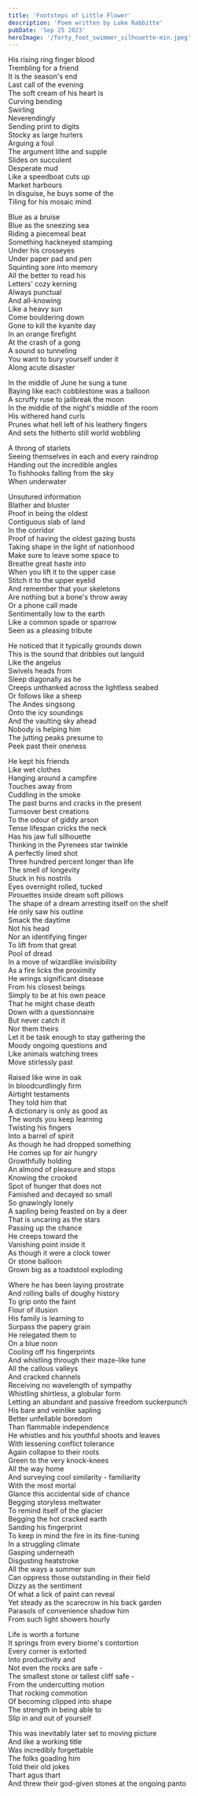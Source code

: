 ```yaml
---
title: 'Footsteps of Little Flower'
description: 'Poem written by Luke Rabbitte'
pubDate: 'Sep 25 2023'
heroImage: '/forty_foot_swimmer_silhouette-min.jpeg'
---
```


His rising ring finger blood  
Trembling for a friend  
It is the season's end  
Last call of the evening  
The soft cream of his heart is  
Curving bending  
Swirling  
Neverendingly  
Sending print to digits  
Stocky as large hurlers  
Arguing a foul  
The argument lithe and supple  
Slides on succulent  
Desperate mud  
Like a speedboat cuts up  
Market harbours  
In disguise, he buys some of the  
Tiling for his mosaic mind  
  
Blue as a bruise  
Blue as the sneezing sea  
Riding a piecemeal beat  
Something hackneyed stamping  
Under his crosseyes  
Under paper pad and pen  
Squinting sore into memory  
All the better to read his  
Letters' cozy kerning  
Always punctual  
And all-knowing  
Like a heavy sun  
Come bouldering down  
Gone to kill the kyanite day  
In an orange firefight  
At the crash of a gong  
A sound so tunneling  
You want to bury yourself under it  
Along acute disaster  
  
In the middle of June he sung a tune  
Baying like each cobblestone was a balloon  
A scruffy ruse to jailbreak the moon  
In the middle of the night's middle of the room  
His withered hand curls  
Prunes what hell left of his leathery fingers  
And sets the hitherto still world wobbling  
  
A throng of starlets  
Seeing themselves in each and every raindrop  
Handing out the incredible angles  
To fishhooks falling from the sky  
When underwater  
  
Unsutured information  
Blather and bluster  
Proof in being the oldest  
Contiguous slab of land  
In the corridor  
Proof of having the oldest gazing busts  
Taking shape in the light of nationhood  
Make sure to leave some space to  
Breathe great haste into  
When you lift it to the upper case  
Stitch it to the upper eyelid  
And remember that your skeletons  
Are nothing but a bone's throw away  
Or a phone call made  
Sentimentally low to the earth  
Like a common spade or sparrow  
Seen as a pleasing tribute  
  
He noticed that it typically grounds down  
This is the sound that dribbles out languid  
Like the angelus  
Swivels heads from  
Sleep diagonally as he  
Creeps unthanked across the lightless seabed  
Or follows like a sheep  
The Andes singsong  
Onto the icy soundings  
And the vaulting sky ahead  
Nobody is helping him  
The jutting peaks presume to  
Peek past their oneness  
  
He kept his friends  
Like wet clothes  
Hanging around a campfire  
Touches away from  
Cuddling in the smoke  
The past burns and cracks in the present  
Turnsover best creations  
To the odour of giddy arson  
Tense lifespan cricks the neck  
Has his jaw full silhouette  
Thinking in the Pyrenees star twinkle  
A perfectly lined shot  
Three hundred percent longer than life  
The smell of longevity  
Stuck in his nostrils  
Eyes overnight rolled, tucked  
Pirouettes inside dream soft pillows  
The shape of a dream arresting itself on the shelf  
He only saw his outline  
Smack the daytime  
Not his head  
Nor an identifying finger  
To lift from that great  
Pool of dread  
In a move of wizardlike invisibility  
As a fire licks the proximity  
He wrings significant disease  
From his closest beings  
Simply to be at his own peace  
That he might chase death  
Down with a questionnaire  
But never catch it  
Nor them theirs  
Let it be task enough to stay gathering the  
Moody ongoing questions and  
Like animals watching trees  
Move stirlessly past  
  
Raised like wine in oak  
In bloodcurdlingly firm  
Airtight testaments  
They told him that  
A dictionary is only as good as  
The words you keep learning  
Twisting his fingers  
Into a barrel of spirit  
As though he had dropped something  
He comes up for air hungry  
Growthfully holding  
An almond of pleasure and stops  
Knowing the crooked  
Spot of hunger that does not  
Famished and decayed so small  
So gnawingly lonely  
A sapling being feasted on by a deer  
That is uncaring as the stars  
Passing up the chance  
He creeps toward the  
Vanishing point inside it  
As though it were a clock tower  
Or stone balloon  
Grown big as a toadstool exploding  
  
Where he has been laying prostrate  
And rolling balls of doughy history  
To grip onto the faint  
Flour of illusion  
His family is learning to  
Surpass the papery grain  
He relegated them to  
On a blue noon  
Cooling off his fingerprints  
And whistling through their maze-like tune  
All the callous valleys  
And cracked channels  
Receiving no wavelength of sympathy  
Whistling shirtless, a globular form  
Letting an abundant and passive freedom suckerpunch  
His bare and veinlike sapling  
Better unfellable boredom  
Than flammable independence  
He whistles and his youthful shoots and leaves  
With lessening conflict tolerance  
Again collapse to their roots  
Green to the very knock-knees  
All the way home  
And surveying cool similarity - familiarity  
With the most mortal  
Glance this accidental side of chance  
Begging storyless meltwater  
To remind itself of the glacier  
Begging the hot cracked earth  
Sanding his fingerprint  
To keep in mind the fire in its fine-tuning  
In a struggling climate  
Gasping underneath  
Disgusting heatstroke  
All the ways a summer sun  
Can oppress those outstanding in their field  
Dizzy as the sentiment  
Of what a lick of paint can reveal  
Yet steady as the scarecrow in his back garden  
Parasols of convenience shadow him  
From such light showers hourly  
  
Life is worth a fortune  
It springs from every biome's contortion  
Every corner is extorted  
Into productivity and  
Not even the rocks are safe -  
The smallest stone or tallest cliff safe -  
From the undercutting motion  
That rocking commotion  
Of becoming clipped into shape  
The strength in being able to  
Slip in and out of yourself  
  
This was inevitably later set to moving picture  
And like a working title  
Was incredibly forgettable  
The folks goading him  
Told their old jokes  
Thart agus thart  
And threw their god-given stones at the ongoing panto  
